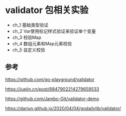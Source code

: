# validator 包相关实验

- ch_1 基础类型验证
- ch_2 Var使用标记样式验证来验证单个变量
- ch_3 校验Map
- ch_4 数组元素和Map元素校验
- ch_5 自定义校验


## 参考
https://github.com/go-playground/validator

https://juejin.cn/post/6847902214279659533

https://github.com/Jambo-Git/validator-demo

https://darjun.github.io/2020/04/04/godailylib/validator/